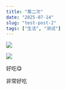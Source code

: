 ```yaml
---
title: "第二次"
date: "2025-07-14"
slug: "test-post-2"
tags: ["生活", "测试"]
---
```

![](https://prod-files-secure.s3.us-west-2.amazonaws.com/112d0858-5090-4d34-a606-b75eb8d65fd2/112c6e9b-125a-4f71-a602-843170407767/1000201066.png?X-Amz-Algorithm=AWS4-HMAC-SHA256&X-Amz-Content-Sha256=UNSIGNED-PAYLOAD&X-Amz-Credential=ASIAZI2LB4664N5IJPND%2F20250724%2Fus-west-2%2Fs3%2Faws4_request&X-Amz-Date=20250724T091220Z&X-Amz-Expires=3600&X-Amz-Security-Token=IQoJb3JpZ2luX2VjEAAaCXVzLXdlc3QtMiJIMEYCIQDpA37KHfWgDaKofbu0RWx3hN5B5EJZrshb9N%2FTBhxXegIhANWo4o7oxQqTx1fz4Y%2Bj6dnmJ7UIQHCTycWcRQgJrQPoKv8DCCkQABoMNjM3NDIzMTgzODA1IgxQg4P83TqZe%2B0b%2BvUq3AMeL5IuY7BoHpDo7M4WvHp9ESBmpJ2R9zYBr3BBe3LnW4eIX8v3hntVmROxrvsMUTSdvc9%2FSYTmgymjmYzUdXFZmH2u9qY416bb6AVejpGe6UDIjFC39%2FENDiITRT38eGKkudOsO2%2FROaQG3WoGFurTwsGB%2FwxlX8rJxxrZxnECJBcAA9Sqi6NU3G8bqGE1FFTTHG5NiGysY3bOfNUaGsFJCIcmNX2872OVIo23tD4cJkJ1Jjw47iuYm1WkYs%2FAGYpZNofLSBca%2BJPZaDtLramibu9kiSEcRI5IIFXpFsmO872pSuoTlXJ8cR02Z3x5BfPhH34I6ZoI00iQtebhNl7VZr1dcdReF8EkYp2BjCw5WtmXOXO37zVta%2FPYom7uTjDQvF%2B4StVbZggx9gGaqr75OtjjEKjsfWuKaaY0bk%2BGbQ3FyznkzilS4PATpifL9XW0saNmjF10qdx4wY5nhPFSJHYG5BYXPdTdyBUlqc6RF1ETff7t6DRfsCo7bCftm3RPu75gUqLes0CuqbwK0U83lh9OzC6ccUDMXGEQR20FiIzwaIq1d50EBwJ9g3jESJ3LyP423QlbOovgHrQ1TnoL6rDWjur6a8yxlk3c2rk9siyPGildPMoHH2gqwDDPzofEBjqkARsbyivfAWSDfOjGCT6OrBZ9uy1cPTjuZq%2BRlSPvGrK1NmcmmMXe5tEG%2FRuMud%2B6TwZDSp4G4kAb0ku26x8UfqCIafzUgcvdHpHDKuvcytxQtsXTP%2FiB2kGzgER7USTVe9gd0MSKN%2F1fIp%2BaIODCkvfjXb8kmGV1Gf5xeFg9pyBGO2gng2TUiaz7vjAzsUivPPT6XV6mQr%2BMAGUDjZxAbByqmRCm&X-Amz-Signature=f287014a48cc82b988c0c5b86ef0cda7620718f1718f192e00142f0f39442da9&X-Amz-SignedHeaders=host&x-amz-checksum-mode=ENABLED&x-id=GetObject)


![](https://prod-files-secure.s3.us-west-2.amazonaws.com/112d0858-5090-4d34-a606-b75eb8d65fd2/ed0ded8d-aaa6-4918-a222-3cffc3f3330b/1000201056.png?X-Amz-Algorithm=AWS4-HMAC-SHA256&X-Amz-Content-Sha256=UNSIGNED-PAYLOAD&X-Amz-Credential=ASIAZI2LB4664N5IJPND%2F20250724%2Fus-west-2%2Fs3%2Faws4_request&X-Amz-Date=20250724T091220Z&X-Amz-Expires=3600&X-Amz-Security-Token=IQoJb3JpZ2luX2VjEAAaCXVzLXdlc3QtMiJIMEYCIQDpA37KHfWgDaKofbu0RWx3hN5B5EJZrshb9N%2FTBhxXegIhANWo4o7oxQqTx1fz4Y%2Bj6dnmJ7UIQHCTycWcRQgJrQPoKv8DCCkQABoMNjM3NDIzMTgzODA1IgxQg4P83TqZe%2B0b%2BvUq3AMeL5IuY7BoHpDo7M4WvHp9ESBmpJ2R9zYBr3BBe3LnW4eIX8v3hntVmROxrvsMUTSdvc9%2FSYTmgymjmYzUdXFZmH2u9qY416bb6AVejpGe6UDIjFC39%2FENDiITRT38eGKkudOsO2%2FROaQG3WoGFurTwsGB%2FwxlX8rJxxrZxnECJBcAA9Sqi6NU3G8bqGE1FFTTHG5NiGysY3bOfNUaGsFJCIcmNX2872OVIo23tD4cJkJ1Jjw47iuYm1WkYs%2FAGYpZNofLSBca%2BJPZaDtLramibu9kiSEcRI5IIFXpFsmO872pSuoTlXJ8cR02Z3x5BfPhH34I6ZoI00iQtebhNl7VZr1dcdReF8EkYp2BjCw5WtmXOXO37zVta%2FPYom7uTjDQvF%2B4StVbZggx9gGaqr75OtjjEKjsfWuKaaY0bk%2BGbQ3FyznkzilS4PATpifL9XW0saNmjF10qdx4wY5nhPFSJHYG5BYXPdTdyBUlqc6RF1ETff7t6DRfsCo7bCftm3RPu75gUqLes0CuqbwK0U83lh9OzC6ccUDMXGEQR20FiIzwaIq1d50EBwJ9g3jESJ3LyP423QlbOovgHrQ1TnoL6rDWjur6a8yxlk3c2rk9siyPGildPMoHH2gqwDDPzofEBjqkARsbyivfAWSDfOjGCT6OrBZ9uy1cPTjuZq%2BRlSPvGrK1NmcmmMXe5tEG%2FRuMud%2B6TwZDSp4G4kAb0ku26x8UfqCIafzUgcvdHpHDKuvcytxQtsXTP%2FiB2kGzgER7USTVe9gd0MSKN%2F1fIp%2BaIODCkvfjXb8kmGV1Gf5xeFg9pyBGO2gng2TUiaz7vjAzsUivPPT6XV6mQr%2BMAGUDjZxAbByqmRCm&X-Amz-Signature=9c3e04fadd66361d31087ac75e9d53054d9f1c9f06bff4fd0dbc99413bfe46e1&X-Amz-SignedHeaders=host&x-amz-checksum-mode=ENABLED&x-id=GetObject)


好吃😋


非常好吃


